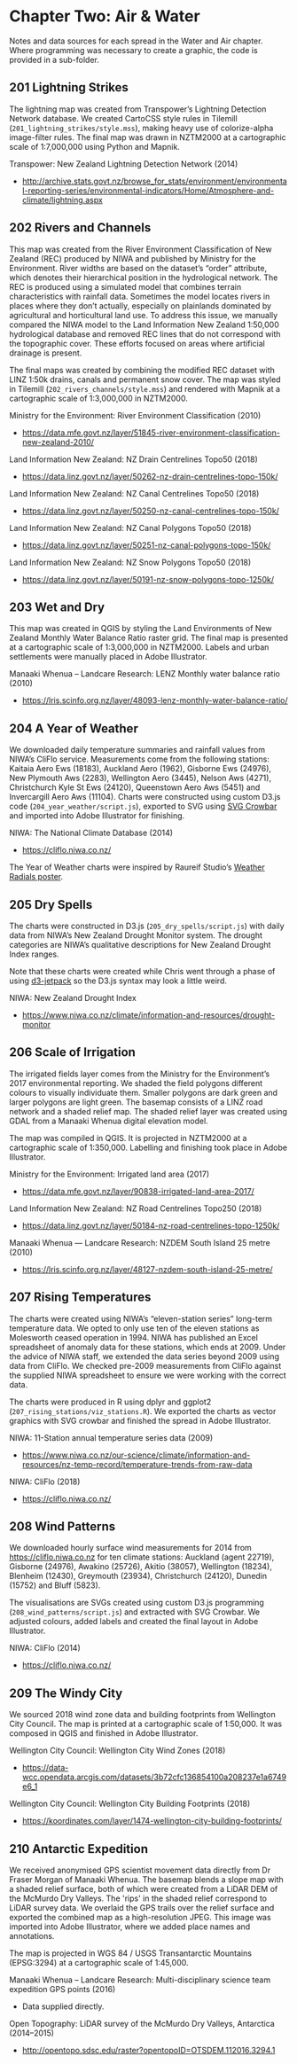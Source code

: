 # Chapter Two: Air & Water

Notes and data sources for each spread in the Water and Air chapter. Where programming was necessary to create a graphic, the code is provided in a sub-folder.

## 201 Lightning Strikes

The lightning map was created from Transpower’s Lightning Detection Network database. We created CartoCSS style rules in Tilemill (`201_lightning_strikes/style.mss`), making heavy use of colorize-alpha image-filter rules. The final map was drawn in NZTM2000 at a cartographic scale of 1:7,000,000 using Python and Mapnik.

Transpower: New Zealand Lightning Detection Network (2014)

- http://archive.stats.govt.nz/browse_for_stats/environment/environmental-reporting-series/environmental-indicators/Home/Atmosphere-and-climate/lightning.aspx 

## 202 Rivers and Channels

This map was created from the River Environment Classification of New Zealand (REC) produced by NIWA and published by Ministry for the Environment. River widths are based on the dataset’s “order” attribute, which denotes their hierarchical position in the hydrological network. The REC is produced using a simulated model that combines terrain characteristics with rainfall data. Sometimes the model locates rivers in places where they don’t actually, especially on plainlands dominated by agricultural and horticultural land use. To address this issue, we manually compared the NIWA model to the Land Information New Zealand 1:50,000 hydrological database and removed REC lines that do not correspond with the topographic cover. These efforts focused on areas where artificial drainage is present.

The final maps was created by combining the modified REC dataset with LINZ 1:50k drains, canals and permanent snow cover. The map was styled in Tilemill (`202_rivers_channels/style.mss`) and rendered with Mapnik at a cartographic scale of 1:3,000,000 in NZTM2000.

Ministry for the Environment: River Environment Classification (2010)

- https://data.mfe.govt.nz/layer/51845-river-environment-classification-new-zealand-2010/

Land Information New Zealand: NZ Drain Centrelines Topo50 (2018)

- https://data.linz.govt.nz/layer/50262-nz-drain-centrelines-topo-150k/ 

Land Information New Zealand: NZ Canal Centrelines Topo50 (2018)

- https://data.linz.govt.nz/layer/50250-nz-canal-centrelines-topo-150k/ 

Land Information New Zealand: NZ Canal Polygons Topo50 (2018)

- https://data.linz.govt.nz/layer/50251-nz-canal-polygons-topo-150k/ 

Land Information New Zealand: NZ Snow Polygons Topo50 (2018)

- https://data.linz.govt.nz/layer/50191-nz-snow-polygons-topo-1250k/

## 203 Wet and Dry

This map was created in QGIS by styling the Land Environments of New Zealand Monthly Water Balance Ratio raster grid. The final map is presented at a cartographic scale of 1:3,000,000 in NZTM2000. Labels and urban settlements were manually placed in Adobe Illustrator.

Manaaki Whenua – Landcare Research: LENZ Monthly water balance ratio (2010)

- https://lris.scinfo.org.nz/layer/48093-lenz-monthly-water-balance-ratio/

## 204 A Year of Weather

We downloaded daily temperature summaries and rainfall values from NIWA’s CliFlo service. Measurements come from the following stations: Kaitaia Aero Ews (18183), Auckland Aero (1962), Gisborne Ews (24976), New Plymouth Aws (2283), Wellington Aero (3445), Nelson Aws (4271), Christchurch Kyle St Ews (24120), Queenstown Aero Aws (5451) and Invercargill Aero Aws (11104). Charts were constructed using custom D3.js code (`204_year_weather/script.js`), exported to SVG using [SVG Crowbar](https://nytimes.github.io/svg-crowbar/) and imported into Adobe Illustrator for finishing.

NIWA: The National Climate Database (2014)

- https://cliflo.niwa.co.nz/

The Year of Weather charts were inspired by Raureif Studio’s [Weather Radials poster](http://www.weather-radials.com/).


## 205 Dry Spells

The charts were constructed in D3.js (`205_dry_spells/script.js`) with daily data from NIWA’s New Zealand Drought Monitor system. The drought categories are NIWA’s qualitative descriptions for New Zealand Drought Index ranges.

Note that these charts were created while Chris went through a phase of using [d3-jetpack](https://github.com/gka/d3-jetpack) so the D3.js syntax may look a little weird.

NIWA: New Zealand Drought Index

- https://www.niwa.co.nz/climate/information-and-resources/drought-monitor 

## 206 Scale of Irrigation

The irrigated fields layer comes from the Ministry for the Environment’s 2017 environmental reporting. We shaded the field polygons different colours to visually individuate them. Smaller polygons are dark green and larger polygons are light green. The basemap consists of a LINZ road network and a shaded relief map. The shaded relief layer was created using GDAL from a Manaaki Whenua digital elevation model.

The map was compiled in QGIS. It is projected in NZTM2000 at a cartographic scale of 1:350,000. Labelling and finishing took place in Adobe Illustrator.

Ministry for the Environment: Irrigated land area (2017)

- https://data.mfe.govt.nz/layer/90838-irrigated-land-area-2017/ 

Land Information New Zealand: NZ Road Centrelines Topo250 (2018)

- https://data.linz.govt.nz/layer/50184-nz-road-centrelines-topo-1250k/ 

Manaaki Whenua — Landcare Research: NZDEM South Island 25 metre (2010)

- https://lris.scinfo.org.nz/layer/48127-nzdem-south-island-25-metre/ 

## 207 Rising Temperatures

The charts were created using NIWA’s “eleven-station series” long-term temperature data. We opted to only use ten of the eleven stations as Molesworth ceased operation in 1994. NIWA has published an Excel spreadsheet of anomaly data for these stations, which ends at 2009. Under the advice of NIWA staff, we extended the data series beyond 2009 using data from CliFlo. We checked pre-2009 measurements from CliFlo against the supplied NIWA spreadsheet to ensure we were working with the correct data.

The charts were produced in R using dplyr and ggplot2 (`207_rising_stations/viz_stations.R`). We exported the charts as vector graphics with SVG crowbar and finished the spread in Adobe Illustrator.

NIWA: 11-Station annual temperature series data (2009)

- https://www.niwa.co.nz/our-science/climate/information-and-resources/nz-temp-record/temperature-trends-from-raw-data

NIWA: CliFlo (2018)

- https://cliflo.niwa.co.nz/ 

## 208 Wind Patterns

We downloaded hourly surface wind measurements for 2014 from https://cliflo.niwa.co.nz for ten climate stations: Auckland (agent 22719), Gisborne (24976), Awakino (25726), Akitio (38057), Wellington (18234), Blenheim (12430), Greymouth (23934), Christchurch (24120), Dunedin (15752) and Bluff (5823).

The visualisations are SVGs created using custom D3.js programming (`208_wind_patterns/script.js`) and extracted with SVG Crowbar. We adjusted colours, added labels and created the final layout in Adobe Illustrator.

NIWA: CliFlo (2014)

- https://cliflo.niwa.co.nz/ 


## 209 The Windy City

We sourced 2018 wind zone data and building footprints from Wellington City Council. The map is printed at a cartographic scale of 1:50,000. It was composed in QGIS and finished in Adobe Illustrator.

Wellington City Council: Wellington City Wind Zones (2018)

- https://data-wcc.opendata.arcgis.com/datasets/3b72cfc136854100a208237e1a6749e6_1 

Wellington City Council: Wellington City Building Footprints (2018)

- https://koordinates.com/layer/1474-wellington-city-building-footprints/ 


## 210 Antarctic Expedition

We received anonymised GPS scientist movement data directly from Dr Fraser Morgan of Manaaki Whenua. The basemap blends a slope map with a shaded relief surface, both of which were created from a LiDAR DEM of the McMurdo Dry Valleys. The 'rips' in the shaded relief correspond to LiDAR survey data. We overlaid the GPS trails over the relief surface and exported the combined map as a high-resolution JPEG. This image was imported into Adobe Illustrator, where we added place names and annotations.

The map is projected in WGS 84 / USGS Transantarctic Mountains (EPSG:3294) at a cartographic scale of 1:45,000.

Manaaki Whenua – Landcare Research: Multi-disciplinary science team expedition GPS points (2016)

- Data supplied directly.

Open Topography: LiDAR survey of the McMurdo Dry Valleys, Antarctica (2014–2015)

- http://opentopo.sdsc.edu/raster?opentopoID=OTSDEM.112016.3294.1

